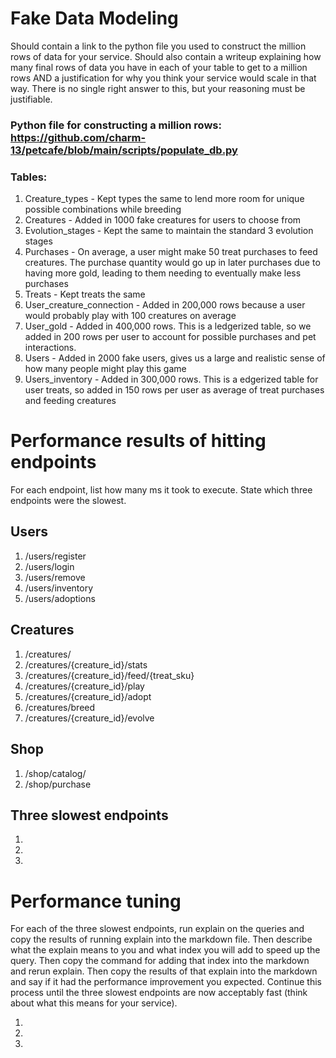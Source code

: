 # Fake Data Modeling
Should contain a link to the python file you used to construct the million rows of data for your service. Should also contain a writeup explaining how many final rows of data you have in each of your table to get to a million rows AND a justification for why you think your service would scale in that way. There is no single right answer to this, but your reasoning must be justifiable.
### Python file for constructing a million rows: https://github.com/charm-13/petcafe/blob/main/scripts/populate_db.py
### Tables:
1. Creature_types - Kept types the same to lend more room for unique possible combinations while breeding
2. Creatures - Added in 1000 fake creatures for users to choose from
3. Evolution_stages - Kept the same to maintain the standard 3 evolution stages
4. Purchases - On average, a user might make 50 treat purchases to feed creatures. The purchase quantity would go up in later purchases due to having more gold, leading to them needing to eventually make less purchases
5. Treats - Kept treats the same
6. User_creature_connection - Added in 200,000 rows because a user would probably play with 100 creatures on average
7. User_gold - Added in 400,000 rows. This is a ledgerized table, so we added in 200 rows per user to account for possible purchases and pet interactions.
8. Users - Added in 2000 fake users, gives us a large and realistic sense of how many people might play this game
9. Users_inventory - Added in 300,000 rows. This is a edgerized table for user treats, so added in 150 rows per user as average of treat purchases and feeding creatures

# Performance results of hitting endpoints
For each endpoint, list how many ms it took to execute. State which three endpoints were the slowest.

## Users
1. /users/register
2. /users/login
3. /users/remove
4. /users/inventory
5. /users/adoptions

## Creatures
1. /creatures/
2. /creatures/{creature_id}/stats
3. /creatures/{creature_id}/feed/{treat_sku}
4. /creatures/{creature_id}/play
5. /creatures/{creature_id}/adopt
6. /creatures/breed
7. /creatures/{creature_id}/evolve

## Shop
1. /shop/catalog/
2. /shop/purchase

## Three slowest endpoints
1.
2.
3.

# Performance tuning
For each of the three slowest endpoints, run explain on the queries and copy the results of running explain into the markdown file. Then describe what the explain means to you and what index you will add to speed up the query. Then copy the command for adding that index into the markdown and rerun explain. Then copy the results of that explain into the markdown and say if it had the performance improvement you expected. Continue this process until the three slowest endpoints are now acceptably fast (think about what this means for your service).

1.
2.
3.